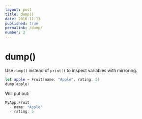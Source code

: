 ```yaml
---
layout: post
title: dump()
date: 2016-11-13
published: true
permalink: /dump/
number: 3
---
```


# dump()

Use `dump()` instead of `print()` to inspect variables with mirroring.

```swift
let apple = Fruit(name: "Apple", rating: 5)
dump(apple)
```

Will put out:

```swift
MyApp.Fruit
  - name: "Apple"
  - rating: 5
```